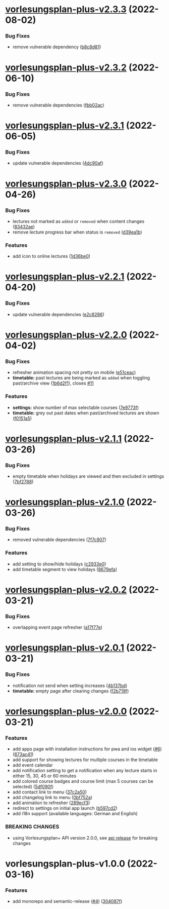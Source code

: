 # [vorlesungsplan-plus-v2.3.3](https://github.com/larsrickert/vorlesungsplan-plus/compare/vorlesungsplan-plus-v2.3.2...vorlesungsplan-plus-v2.3.3) (2022-08-02)


### Bug Fixes

* remove vulnerable dependency ([b8c8d81](https://github.com/larsrickert/vorlesungsplan-plus/commit/b8c8d81e0b13c5a207358520ef6b68f83d22c9f1))

# [vorlesungsplan-plus-v2.3.2](https://github.com/larsrickert/vorlesungsplan-plus/compare/vorlesungsplan-plus-v2.3.1...vorlesungsplan-plus-v2.3.2) (2022-06-10)


### Bug Fixes

* remove vulnerable dependencies ([fbb02ac](https://github.com/larsrickert/vorlesungsplan-plus/commit/fbb02ac95158be02a8c2806738e76e630efe9bdc))

# [vorlesungsplan-plus-v2.3.1](https://github.com/larsrickert/vorlesungsplan-plus/compare/vorlesungsplan-plus-v2.3.0...vorlesungsplan-plus-v2.3.1) (2022-06-05)


### Bug Fixes

* update vulnerable dependencies ([4dc90af](https://github.com/larsrickert/vorlesungsplan-plus/commit/4dc90af1a4c30bbbbea8981f7faac889e178a34d))

# [vorlesungsplan-plus-v2.3.0](https://github.com/larsrickert/vorlesungsplan-plus/compare/vorlesungsplan-plus-v2.2.1...vorlesungsplan-plus-v2.3.0) (2022-04-26)


### Bug Fixes

* lectures not marked as `added` or `removed` when content changes ([83432ae](https://github.com/larsrickert/vorlesungsplan-plus/commit/83432aee10df829bc97221beb434b2959b7231b2))
* remove lecture progress bar when status is `removed` ([d39ea1b](https://github.com/larsrickert/vorlesungsplan-plus/commit/d39ea1b7985a8c48a75e9d89f15a3f326572d457))


### Features

* add icon to online lectures ([1d36be0](https://github.com/larsrickert/vorlesungsplan-plus/commit/1d36be0d37dc9afe2b3c1d48a7b61cc5d53ea46e))

# [vorlesungsplan-plus-v2.2.1](https://github.com/larsrickert/vorlesungsplan-plus/compare/vorlesungsplan-plus-v2.2.0...vorlesungsplan-plus-v2.2.1) (2022-04-20)


### Bug Fixes

* update vulnerable dependencies ([e2c8286](https://github.com/larsrickert/vorlesungsplan-plus/commit/e2c8286449f54447f87589ffde83e8d1ca07ea7a))

# [vorlesungsplan-plus-v2.2.0](https://github.com/larsrickert/vorlesungsplan-plus/compare/vorlesungsplan-plus-v2.1.1...vorlesungsplan-plus-v2.2.0) (2022-04-02)


### Bug Fixes

* refresher animation spacing not pretty on mobile ([e51ceac](https://github.com/larsrickert/vorlesungsplan-plus/commit/e51ceacd7f319607d59cfae2430588dbaf3e1960))
* **timetable:** past lectures are being marked as `added` when toggling past/archive view ([1b6d2f1](https://github.com/larsrickert/vorlesungsplan-plus/commit/1b6d2f1ed5484401be9f60f76ead9eeec8211c74)), closes [#11](https://github.com/larsrickert/vorlesungsplan-plus/issues/11)


### Features

* **settings:** show number of max selectable courses ([7e9773f](https://github.com/larsrickert/vorlesungsplan-plus/commit/7e9773faf968c8aee76e4e5e75fd35a8ae842675))
* **timetable:** grey out past dates when past/archived lectures are shown ([f0151a5](https://github.com/larsrickert/vorlesungsplan-plus/commit/f0151a5e75ad507f68615e18cf405617f1755eaa))

# [vorlesungsplan-plus-v2.1.1](https://github.com/larsrickert/vorlesungsplan-plus/compare/vorlesungsplan-plus-v2.1.0...vorlesungsplan-plus-v2.1.1) (2022-03-26)


### Bug Fixes

* empty timetable when holidays are viewed and then excluded in settings ([7bf2788](https://github.com/larsrickert/vorlesungsplan-plus/commit/7bf27886146b98f26cfec49ebd1f052fbf9a18b0))

# [vorlesungsplan-plus-v2.1.0](https://github.com/larsrickert/vorlesungsplan-plus/compare/vorlesungsplan-plus-v2.0.2...vorlesungsplan-plus-v2.1.0) (2022-03-26)


### Bug Fixes

* removed vulnerable dependencies ([7f7c907](https://github.com/larsrickert/vorlesungsplan-plus/commit/7f7c907f7b072bf22be9e69ad52718b955b72f3a))


### Features

* add setting to show/hide holidays ([c2933e0](https://github.com/larsrickert/vorlesungsplan-plus/commit/c2933e071e876deea5e7d7ae678540ad045d0ee3))
* add timetable segment to view holidays ([8679efa](https://github.com/larsrickert/vorlesungsplan-plus/commit/8679efaec103221e1c5ffcb94e6a296ddf01b1ca))

# [vorlesungsplan-plus-v2.0.2](https://github.com/larsrickert/vorlesungsplan-plus/compare/vorlesungsplan-plus-v2.0.1...vorlesungsplan-plus-v2.0.2) (2022-03-21)


### Bug Fixes

* overlapping event page refresher ([a17f77e](https://github.com/larsrickert/vorlesungsplan-plus/commit/a17f77eef30fe7011a587b4f4870300e8d13ed43))

# [vorlesungsplan-plus-v2.0.1](https://github.com/larsrickert/vorlesungsplan-plus/compare/vorlesungsplan-plus-v2.0.0...vorlesungsplan-plus-v2.0.1) (2022-03-21)


### Bug Fixes

* notification not send when setting increases ([4b137bd](https://github.com/larsrickert/vorlesungsplan-plus/commit/4b137bd230ad8a722d0dd7f8c359dbf6e1779b7f))
* **timetable:** empty page after clearing changes ([f2b719f](https://github.com/larsrickert/vorlesungsplan-plus/commit/f2b719f3e32381927e93ab68b57b9f8db5418ade))

# [vorlesungsplan-plus-v2.0.0](https://github.com/larsrickert/vorlesungsplan-plus/compare/vorlesungsplan-plus-v1.0.0...vorlesungsplan-plus-v2.0.0) (2022-03-21)


### Features

* add apps page with installation instructions for pwa and ios widget ([#6](https://github.com/larsrickert/vorlesungsplan-plus/issues/6)) ([673ac41](https://github.com/larsrickert/vorlesungsplan-plus/commit/673ac4113ce7b8acd3d89f5371c0d3522fa71868))
* add support for showing lectures for multiple courses in the timetable
* add event calendar
* add notification setting to get a notification when any lecture starts in either 15, 30, 45 or 60 minutes
* add colored course badges and course limit (max 5 courses can be selected) ([5df090f](https://github.com/larsrickert/vorlesungsplan-plus/commit/5df090fbd820236b0f4567121810f1b0160b531e))
* add contact link to menu ([37c2a50](https://github.com/larsrickert/vorlesungsplan-plus/commit/37c2a50a89a5dd70cf999c836f9b83cfda1f7f1f))
* add changelog link to menu ([0bf752a](https://github.com/larsrickert/vorlesungsplan-plus/commit/0bf752aaddabd8aa084a45b341c6faae81772b66))
* add animation to refresher ([289ecf3](https://github.com/larsrickert/vorlesungsplan-plus/commit/289ecf355d73029d56a5f4ea3fdba0ee7da7a61c))
* redirect to settings on initial app launch ([b597cd2](https://github.com/larsrickert/vorlesungsplan-plus/commit/b597cd239caea7c972693296f8669d54817f3a56))
* add i18n support (available languages: German and English)


### BREAKING CHANGES

* using Vorlesungsplan+ API version 2.0.0, see [api release](https://github.com/larsrickert/vorlesungsplan-plus/releases/tag/vorlesungsplan-plus-api-v2.0.0) for breaking changes

# vorlesungsplan-plus-v1.0.0 (2022-03-16)


### Features

* add monorepo and semantic-release ([#4](https://github.com/larsrickert/vorlesungsplan-plus/issues/4)) ([304087f](https://github.com/larsrickert/vorlesungsplan-plus/commit/304087f38b11b8c11336286f0463da03907b08b5))
